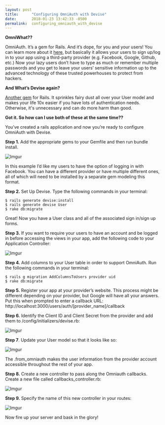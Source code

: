 ```yaml
---
layout: post
title:      "Configuring OmniAuth with Devise"
date:       2018-01-23 13:42:33 -0500
permalink:  configuring_omniauth_with_devise
---
```



**OmniWhat??**

OmniAuth. It’s a gem for Rails. And it’s dope, for you and your users! You can learn more about it [here](http://github.com/omniauth/omniauth), but basically it allows your users to sign up/log in to your app using a third-party provider (e.g. Facebook, Google, Github, etc.) Now your lazy users don’t have to type as much or remember multiple passwords and you get to leave your users’ sensitive information up to the advanced technology of these trusted powerhouses to protect from hackers.

**And What’s Devise again?**

[Another gem](http://github.com/plataformatec/devise) for Rails. It sprinkles fairy dust all over your User model and makes your life 10x easier if you have lots of authentication needs. Otherwise, it's unnecessary and can do more harm than good.

**Got it. So how can I use both of these at the same time??**

You’ve created a rails application and now you’re ready to configure OmniAuth with Devise. 

**Step 1.** Add the appropriate gems to your Gemfile and then run bundle install.


![Imgur](https://i.imgur.com/pVOZ7vr.png)


In this example I’d like my users to have the option of logging in with Facebook. You can have a different provider or have multiple different ones, all of which will need to be installed by a separate gem modeling this format.

**Step 2.** Set Up Devise. Type the following commands in your terminal:

	$ rails generate devise:install
	$ rails generate devise User
	$ rake db:migrate

Great! Now you have a User class and all of the associated sign in/sign up forms.

**Step 3.** If you want to require your users to have an account and be logged in before accessing the views in your app, add the following code to your Application Controller:


![Imgur](https://i.imgur.com/5HMzL66.png)


**Step 4.** Add columns to your User table in order to support OmniAuth. Run the following commands in your terminal:

	$ rails g migration AddColumnsToUsers provider uid
	$ rake db:migrate

**Step 5.**  Register your app at your provider’s website. This process might be different depending on your provider, but Google will have all your answers. Put this when prompted to enter a callback URL: http://localhost:3000/users/auth/[provider_name]/callback

**Step 6.** Identify the Client ID and Client Secret from the provider and add them to /config/initializers/devise.rb:


![Imgur](https://i.imgur.com/vnZlVsV.png)


**Step 7**.  Update your User model so that it looks like so:


![Imgur](https://i.imgur.com/HyuC9XD.png)


The .from_omniauth makes the user information from the provider account accessible throughout the rest of your app.

**Step 8.**  Create a new controller to pass along the Omniauth callbacks. Create a new file called callbacks_controller.rb: 


![Imgur](https://i.imgur.com/7jpaoZs.png)


**Step 9.** Specify the name of this new controller in your routes:


![Imgur](https://i.imgur.com/vWQ39kg.png)


Now fire up your server and bask in the glory!

